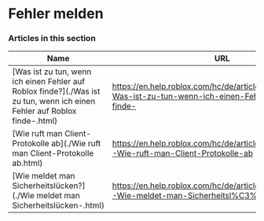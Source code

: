 # Fehler melden  
### Articles in this section
Name|URL
-|-
[Was ist zu tun, wenn ich einen Fehler auf Roblox finde?](./Was ist zu tun, wenn ich einen Fehler auf Roblox finde-.html) |https://en.help.roblox.com/hc/de/articles/203312900-Was-ist-zu-tun-wenn-ich-einen-Fehler-auf-Roblox-finde-
[Wie ruft man Client-Protokolle ab](./Wie ruft man Client-Protokolle ab.html) |https://en.help.roblox.com/hc/de/articles/360016022492-Wie-ruft-man-Client-Protokolle-ab
[Wie meldet man Sicherheitslücken?](./Wie meldet man Sicherheitslücken-.html) |https://en.help.roblox.com/hc/de/articles/360038516512-Wie-meldet-man-Sicherheitsl%C3%BCcken-